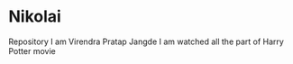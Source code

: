 # Nikolai
 Repository
 I am Virendra Pratap Jangde
 I am watched all the part of Harry Potter movie
 
